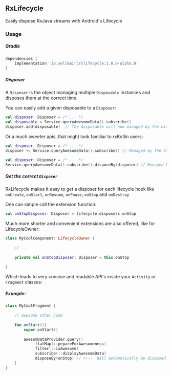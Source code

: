 ## RxLifecycle

Easily dispose RxJava streams with Android's Lifecycle

### Usage

##### Gradle

```groovy
dependencies {
    implementation 'io.sellmair:rxlifecycle:1.0.0-alpha.0'
}
```



##### Disposer
A ```Disposer``` is the object managing multiple ```Disposable``` instances and disposes them
at the correct time. 

You can easily add a given disposable to a ```Disposer```:

```kotlin
val disposer: Disposer = /* ... */
val disposable = Service.queryAwesomeData().subscribe()
disposer.add(disposable)  // The disposable will now managed by the disposer
```



Or a much sweeter apis, that might look familiar to rxKotlin users: 

```kotlin
val disposer: Disposer = /* ... */
disposer += Service.queryAwesomeData().subscribe() // Managed by the disposer
```

```kotlin
val disposer: Disposer = /* ... */
Service.queryAwesomeData().subscribe().disposeBy(disposer) // Managed by the disposer
```



##### Get the correct ```Disposer```

RxLifecycle makes it easy to get a disposer for each lifecycle hook like 
```onCreate```,  ```onStart```, ```onResume```, ```onPause```, ```onStop``` and ```onDestroy```


One can simple call the extension function:

```kotlin
val onStopDisposer: Disposer = lifecycle.disposers.onStop
```


Much more shorter and convenient extensions are also offered, like for LifecycleOwner:

```kotlin
class MyCoolComponent: LifecycleOwner {
    
    // ...
    
    private val onStopDisposer: Disposer = this.onStop

}
```

Which leads to very concise and readable API's inside your ```Activity``` or ```Fragment``` classes:

##### Example:

```kotlin
class MyCoolFragment {
    
    // awesome other code 
    
    fun onStart(){
        super.onStart()
        
        awesomDataProvider.query()
            .flatMap(::pepareForAwesomeness)
            .filter(::isAwesome)
            .subscribe(::displayAwesomeData)
            .disposeBy(onStop) // <---  Will automatically be disposed when onStop() is called.
    }
}
```